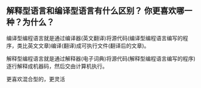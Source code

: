 ## 解释型语言和编译型语言有什么区别？ 你更喜欢哪一种？为什么？

编译型编程语言就是通过编译器(英文翻译)将源代码(编译型编程语言编写的程序，类比英文文章)编译(翻译)成可执行文件(翻译后的文章)。

解释型编程语言就是通过解释器(电子词典)将源代码(解释型编程语言编写的程序)逐行解释成机器码，然后交由计算机执行。

更喜欢混合型的，更灵活